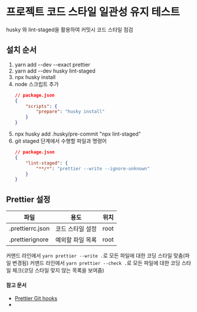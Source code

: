 # 프로젝트 코드 스타일 일관성 유지 테스트

husky 와 lint-staged을 활용하여 커밋시 코드 스타일 점검

## 설치 순서

1. yarn add --dev --exact prettier
2. yarn add --dev husky lint-staged
3. npx husky install
4. node 스크립트 추가
    ```json
    // package.json
    {
        "scripts": {
            "prepare": "husky install"
        }
    }
    ```
5. npx husky add .husky/pre-commit "npx lint-staged"
6. git staged 단계에서 수행할 파일과 명령어
    ```json
    // package.json
    {
        "lint-staged": {
            "**/*": "prettier --write --ignore-unknown"
        }
    }
    ```

## Prettier 설정

| 파일             | 용도             | 위치 |
| ---------------- | ---------------- | ---- |
| .prettierrc.json | 코드 스타일 설정 | root |
| .prettierignore  | 예외할 파일 목록 | root |

커맨드 라인에서 `yarn prettier --write .`로 모든 파일에 대한 코딩 스타일 맞춤(파일 변경됨)
커맨드 라인에서 `yarn prettier --check .`로 모든 파일에 대한 코딩 스타일 체크(코딩 스타일 맞지 않는 목록을 보여줌)

#### 참고 문서

-   [Prettier Git hooks](https://prettier.io/docs/en/install.html#git-hooks)
-
